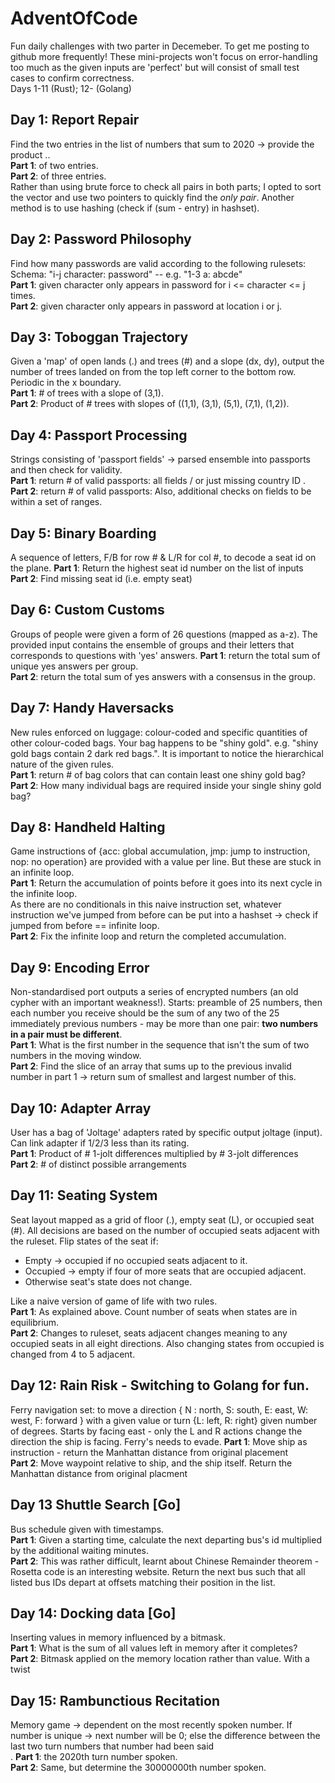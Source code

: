 # AdventOfCode
Fun daily challenges with two parter in Decemeber. To get me posting to github more frequently! These mini-projects won't focus on error-handling too much as the given inputs are 'perfect' but will consist of small test cases to confirm correctness.<br>
Days 1-11 (Rust); 12- (Golang)
## Day 1: Report Repair
Find the two entries in the list of numbers that sum to 2020 -> provide the product ..<br>
__Part 1__:  of two entries.<br>
__Part 2__:  of three entries.<br>
Rather than using brute force to check all pairs in both parts; I opted to sort the vector and use two pointers to quickly find the *only pair*. Another method is to use hashing (check if (sum - entry) in hashset).

## Day 2: Password Philosophy
Find how many passwords are valid according to the following rulesets:<br>
Schema: "i-j character: password" -- e.g. "1-3 a: abcde"<br>
__Part 1__: given character only appears in password for i <= character <= j times.<br>
__Part 2__: given character only appears in password at location i or j.

## Day 3: Toboggan Trajectory
Given a 'map' of open lands (.) and trees (#) and a slope (dx, dy), output the number of trees landed on from the top left corner to the bottom row. Periodic in the x boundary.<br>
__Part 1__: \# of trees with a slope of (3,1).<br>
__Part 2__: Product of \# trees with slopes of ((1,1), (3,1), (5,1), (7,1), (1,2)).

## Day 4: Passport Processing
Strings consisting of 'passport fields' -> parsed ensemble into passports and then check for validity.<br>
__Part 1__: return \# of valid passports: all fields / or just missing country ID .<br>
__Part 2__: return \# of valid passports: Also, additional checks on fields to be within a set of ranges.<br>

## Day 5: Binary Boarding
A sequence of letters, F/B for row \# & L/R for col \#, to decode a seat id on the plane. 
__Part 1__: Return the highest seat id number on the list of inputs<br>
__Part 2__: Find missing seat id (i.e. empty seat) <br>


## Day 6: Custom Customs
Groups of people were given a form of 26 questions (mapped as a-z). The provided input contains the ensemble of groups and their letters that corresponds to questions with 'yes' answers.
__Part 1__: return the total sum of unique yes answers per group. <br>
__Part 2__: return the total sum of yes answers with a consensus in the group. <br>

## Day 7: Handy Haversacks
New rules enforced on luggage: colour-coded and specific quantities of other colour-coded bags. Your bag happens to be "shiny gold".
e.g. "shiny gold bags contain 2 dark red bags.". It is important to notice the hierarchical nature of the given rules.<br>
__Part 1__: return # of bag colors that can contain least one shiny gold bag? <br>
__Part 2__: How many individual bags are required inside your single shiny gold bag? <br>


## Day 8: Handheld Halting
Game instructions of {acc: global accumulation, jmp: jump to instruction, nop: no operation} are provided with a value per line. But these are stuck in an infinite loop.<br>
__Part 1__: Return the accumulation of points before it goes into its next cycle in the infinite loop. <br>
As there are no conditionals in this naive instruction set, whatever instruction we've jumped from before can be put into a hashset -> check if jumped from before == infinite loop.<br>
__Part 2__: Fix the infinite loop and return the completed accumulation. <br>

## Day 9: Encoding Error
Non-standardised port outputs a series of encrypted numbers (an old cypher with an important weakness!). Starts: preamble of 25 numbers, then each number you receive should be the sum of any two of the 25 immediately previous numbers - may be more than one pair: __two numbers in a pair must be different__. <br>
__Part 1__: What is the first number in the sequence that isn't the sum of two numbers in the moving window.<br>
__Part 2__: Find the slice of an array that sums up to the previous invalid number in part 1 -> return sum of smallest and largest number of this.

## Day 10: Adapter Array
User has a bag of 'Joltage' adapters rated by specific output joltage (input). Can link adapter if 1/2/3 less than its rating.<br>
__Part 1__: Product of # 1-jolt differences multiplied by # 3-jolt differences<br>
__Part 2__: # of distinct possible arrangements<br>

## Day 11: Seating System
Seat layout mapped as a grid of floor (.), empty seat (L), or occupied seat (#). All decisions are based on the number of occupied seats adjacent with the ruleset. Flip states of the seat if: 
- Empty -> occupied if no occupied seats adjacent to it.
- Occupied -> empty if four of more seats that are occupied adjacent.
- Otherwise seat's state does not change.

Like a naive version of game of life with two rules.<br>
__Part 1__: As explained above. Count number of seats when states are in equilibrium.<br>
__Part 2__: Changes to ruleset, seats adjacent changes meaning to any occupied seats in all eight directions. Also changing states from occupied is changed from 4 to 5 adjacent.<br>

## Day 12: Rain Risk - Switching to Golang for fun.
Ferry navigation set: to move a direction { N : north, S: south, E: east, W: west, F: forward } with a given value or turn {L: left, R: right} given number of degrees. Starts by facing east - only the L and R actions change the direction the ship is facing. 
Ferry's needs to evade.
__Part 1__: Move ship as instruction - return the Manhattan distance from original placement <br>
__Part 2__: Move waypoint relative to ship, and the ship itself. Return the Manhattan distance from original placment<br>

## Day 13 Shuttle Search [Go]
Bus schedule given with timestamps. <br>
__Part 1__: Given a starting time, calculate the next departing bus's id multiplied by the additional waiting minutes.<br>
__Part 2__: This was rather difficult, learnt about Chinese Remainder theorem - Rosetta code is an interesting website. Return the next bus such that all listed bus IDs depart at offsets matching their position in the list. <br>

## Day 14: Docking data [Go]
Inserting values in memory influenced by a bitmask.<br>
__Part 1__: What is the sum of all values left in memory after it completes?<br>
__Part 2__: Bitmask applied on the memory location rather than value. With a twist<br>

## Day 15: Rambunctious Recitation 
Memory game -> dependent on the most recently spoken number. If number is unique -> next number will be 0; else the difference between the last two turn numbers that number had been said<br>.
__Part 1__: the 2020th turn number spoken.<br>
__Part 2__: Same, but determine the 30000000th number spoken. <br>
